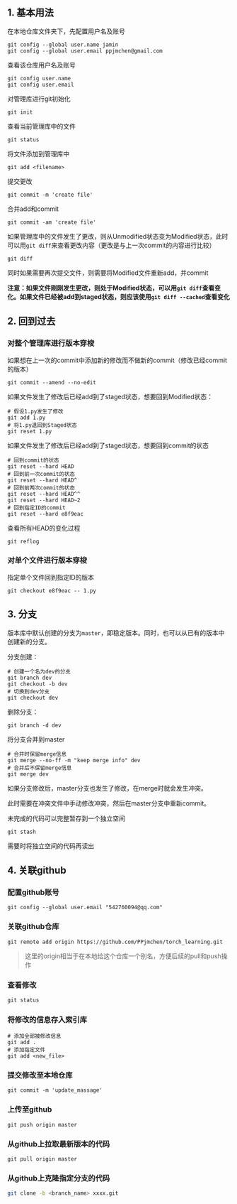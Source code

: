 ## 1. 基本用法

在本地仓库文件夹下，先配置用户名及账号

```
git config --global user.name jamin
git config --global user.email ppjmchen@gmail.com
```

查看该仓库用户名及账号

```
git config user.name
git config user.email
```

对管理库进行git初始化

```
git init
```

查看当前管理库中的文件

```
git status
```

将文件添加到管理库中

```
git add <filename>
```

提交更改

```
git commit -m 'create file'
```

合并add和commit

```
git commit -am 'create file'
```

如果管理库中的文件发生了更改，则从Unmodified状态变为Modified状态，此时可以用`git diff`来查看更改内容（更改是与上一次commit的内容进行比较）

```
git diff
```

同时如果需要再次提交文件，则需要将Modified文件重新add，并commit

**注意：如果文件刚刚发生更改，则处于Modified状态，可以用`git diff`查看变化。如果文件已经被add到staged状态，则应该使用`git diff --cached`查看变化**

## 2. 回到过去

### 对整个管理库进行版本穿梭

如果想在上一次的commit中添加新的修改而不做新的commit（修改已经commit的版本）

```
git commit --amend --no-edit
```

如果文件发生了修改后已经add到了staged状态，想要回到Modified状态：

```
# 假设1.py发生了修改
git add 1.py
# 将1.py退回到Staged状态
git reset 1.py
```

如果文件发生了修改后已经add到了staged状态，想要回到commit的状态

```
# 回到commit的状态
git reset --hard HEAD
# 回到前一次commit的状态
git reset --hard HEAD^
# 回到前两次commit的状态
git reset --hard HEAD^^
git reset --hard HEAD~2
# 回到指定ID的commit 
git reset --hard e8f9eac
```

查看所有HEAD的变化过程

```
git reflog
```

### 对单个文件进行版本穿梭

指定单个文件回到指定ID的版本

```
git checkout e8f9eac -- 1.py
```

## 3. 分支

版本库中默认创建的分支为`master`，即稳定版本。同时，也可以从已有的版本中创建新的分支。

分支创建：

```
# 创建一个名为dev的分支
git branch dev
git checkout -b dev
# 切换到dev分支
git checkout dev
```

删除分支：

```
git branch -d dev
```

将分支合并到master

```
# 合并时保留merge信息
git merge --no-ff -m "keep merge info" dev
# 合并后不保留merge信息
git merge dev
```

如果分支修改后，master分支也发生了修改，在merge时就会发生冲突。

此时需要在冲突文件中手动修改冲突，然后在master分支中重新commit。



未完成的代码可以完整暂存到一个独立空间

```
git stash
```

需要时将独立空间的代码再读出

## 4. 关联github

### 配置github账号

```
git config --global user.email "542760094@qq.com"
```

### 关联github仓库

```
git remote add origin https://github.com/PPjmchen/torch_learning.git
```

> 这里的origin相当于在本地给这个仓库一个别名，方便后续的pull和push操作

### 查看修改

```powershell
git status
```

### 将修改的信息存入索引库

```
# 添加全部被修改信息
git add .
# 添加指定文件
git add <new_file>
```

### 提交修改至本地仓库

```
git commit -m 'update_massage'
```

### 上传至github

```
git push origin master
```

### 从github上拉取最新版本的代码

```
git pull origin master
```

### 从github上克隆指定分支的代码

```bash
git clone -b <branch_name> xxxx.git
```

